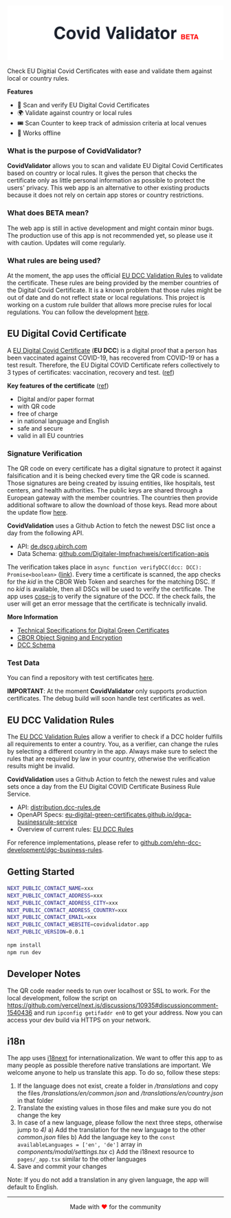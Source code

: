 <img src="./assets/covidvalidator.png" alt="Logo Covid Validator" />

Check EU Digitial Covid Certificates with ease and validate them against local or country rules.

**Features**

- 📱 Scan and verify EU Digital Covid Certificates
- 🌍 Validate against country or local rules
- 🎟 Scan Counter to keep track of admission criteria at local venues
- 📴 Works offline

### What is the purpose of CovidValidator?

**CovidValidator** allows you to scan and validate EU Digital Covid Certificates based on country or local rules. It gives the person that checks the certificate only as little personal information as possible to protect the users' privacy. This web app is an alternative to other existing products because it does not rely on certain app stores or country restrictions.

### What does BETA mean?

The web app is still in active development and might contain minor bugs. The production use of this app is not recommended yet, so please use it with caution. Updates will come regularly.

### What rules are being used?

At the moment, the app uses the official [EU DCC Validation Rules](#eu-dcc-validation-rules) to validate the certificate. These rules are being provided by the member countries of the Digital Covid Certificate. It is a known problem that those rules might be out of date and do not reflect state or local regulations. This project is working on a custom rule builder that allows more precise rules for local regulations. You can follow the development [here](https://github.com/timokoenig/covid-validator/issues/4).

## EU Digital Covid Certificate

A [EU Digital Covid Certificate](https://ec.europa.eu/info/live-work-travel-eu/coronavirus-response/safe-covid-19-vaccines-europeans/eu-digital-covid-certificate_en) (**EU DCC**) is a digital proof that a person has been vaccinated against COVID-19, has recovered from COVID-19 or has a test result. Therefore, the EU Digital COVID Certificate refers collectively to 3 types of certificates: vaccination, recovery and test. ([ref](https://ec.europa.eu/health/ehealth-digital-health-and-care/ehealth-and-covid-19_en))

**Key features of the certificate** ([ref](https://ec.europa.eu/info/live-work-travel-eu/coronavirus-response/safe-covid-19-vaccines-europeans/eu-digital-covid-certificate_en))

- Digital and/or paper format
- with QR code
- free of charge
- in national language and English
- safe and secure
- valid in all EU countries

### Signature Verification

The QR code on every certificate has a digital signature to protect it against falsification and it is being checked every time the QR code is scanned. Those signatures are being created by issuing entities, like hospitals, test centers, and health authorities. The public keys are shared through a European gateway with the member countries. The countries then provide additional software to allow the download of those keys. Read more about the update flow [here](https://github.com/Digitaler-Impfnachweis/certification-apis/blob/master/dsc-update/README.md).

**CovidValidation** uses a Github Action to fetch the newest DSC list once a day from the following API.

- API: [de.dscg.ubirch.com](https://de.dscg.ubirch.com/trustList/DSC/)
- Data Schema: [github.com/Digitaler-Impfnachweis/certification-apis](https://github.com/Digitaler-Impfnachweis/certification-apis/blob/master/dsc-update/README.md#data-schema)

The verification takes place in `async function verifyDCC(dcc: DCC): Promise<boolean>` ([link](https://github.com/timokoenig/covid-validator/blob/bbf92a6df5ad56463d8e6fd47190ed4a1f023b3a/utils/dcc.ts#L219)). Every time a certificate is scanned, the app checks for the _kid_ in the CBOR Web Token and searches for the matching DSC. If no _kid_ is available, then all DSCs will be used to verify the certificate. The app uses [cose-js](https://github.com/erdtman/COSE-JS) to verify the signature of the DCC. If the check fails, the user will get an error message that the certificate is technically invalid.

**More Information**

- [Technical Specifications for Digital Green Certificates](https://ec.europa.eu/health/system/files/2021-04/digital-green-certificates_v1_en_0.pdf)
- [CBOR Object Signing and Encryption](https://datatracker.ietf.org/doc/html/draft-ietf-cose-msg)
- [DCC Schema](https://github.com/ehn-dcc-development/ehn-dcc-schema)

### Test Data

You can find a repository with test certificates [here](https://github.com/eu-digital-green-certificates/dcc-quality-assurance).

**IMPORTANT**: At the moment **CovidValidator** only supports production certificates. The debug build will soon handle test certificates as well.

## EU DCC Validation Rules

The [EU DCC Validation Rules](https://ec.europa.eu/health/system/files/2021-06/eu-dcc_validation-rules_en_0.pdf) allow a verifier to check if a DCC holder fulfills all requirements to enter a country. You, as a verifier, can change the rules by selecting a different country in the app. Always make sure to select the rules that are required by law in your country, otherwise the verification results might be invalid.

**CovidValidation** uses a Github Action to fetch the newest rules and value sets once a day from the EU Digital COVID Certificate Business Rule Service.

- API: [distribution.dcc-rules.de](https://distribution.dcc-rules.de)
- OpenAPI Specs: [eu-digital-green-certificates.github.io/dgca-businessrule-service](https://eu-digital-green-certificates.github.io/dgca-businessrule-service/)
- Overview of current rules: [EU DCC Rules](https://timokoenig.github.io/eu-dcc-rules/)

For reference implementations, please refer to [github.com/ehn-dcc-development/dgc-business-rules](https://github.com/ehn-dcc-development/dgc-business-rules).

## Getting Started

```sh
NEXT_PUBLIC_CONTACT_NAME=xxx
NEXT_PUBLIC_CONTACT_ADDRESS=xxx
NEXT_PUBLIC_CONTACT_ADDRESS_CITY=xxx
NEXT_PUBLIC_CONTACT_ADDRESS_COUNTRY=xxx
NEXT_PUBLIC_CONTACT_EMAIL=xxx
NEXT_PUBLIC_CONTACT_WEBSITE=covidvalidator.app
NEXT_PUBLIC_VERSION=0.0.1
```

```sh
npm install
npm run dev
```

## Developer Notes

The QR code reader needs to run over localhost or SSL to work. For the local development, follow the script on https://github.com/vercel/next.js/discussions/10935#discussioncomment-1540436 and run `ipconfig getifaddr en0` to get your address. Now you can access your dev build via HTTPS on your network.

## i18n

The app uses [i18next](https://www.i18next.com/) for internationalization. We want to offer this app to as many people as possible therefore native translations are important. We welcome anyone to help us translate this app. To do so, follow these steps:

1. If the language does not exist, create a folder in _/translations_ and copy the files _/translations/en/common.json_ and _/translations/en/country.json_ in that folder
2. Translate the existing values in those files and make sure you do not change the key
3. In case of a new language, please follow the next three steps, otherwise jump to _4)_
   a) Add the translation for the new language to the other _common.json_ files
   b) Add the language key to the `const availableLanguages = ['en', 'de']` array in _components/modal/settings.tsx_
   c) Add the i18next resource to `pages/_app.tsx` similar to the other languages
4. Save and commit your changes

Note: If you do not add a translation in any given language, the app will default to English.

---

<p style="text-align: center">Made with <span style="color: red">♥</span> for the community</p>
